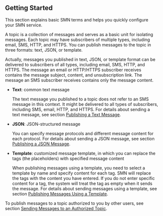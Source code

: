 ## Getting Started

This section explains basic SMN terms and helps you quickly configure your SMN service.

A topic is a collection of messages and serves as a basic unit for isolating messages. Each topic may have subscribers of multiple types, including email, SMS, HTTP, and HTTPS. You can publish messages to the topic in three formats: text, JSON, or template.

Actually, messages you published in text, JSON, or template format can be delivered to subscribers of all types, including email, SMS, HTTP, and HTTPS. The message an email or HTTP/HTTPS subscriber receives contains the message subject, content, and unsubscription link. The message an SMS subscriber receives contains only the message content.

- **Text**: common text message

	The text message you published to a topic does not refer to an SMS message in this context. It might be delivered to all types of subscribers, including SMS, email, HTTP, and HTTPS. For details about sending a text message, see section <a href="Publishing a Text Message.md">Publishing a Text Message</a>.

- **JSON**: JSON-structured message

	You can specify message protocols and different message content for each protocol. For details about sending a JSON message, see section <a href="Publishing a JSON Message.md">Publishing a JSON Message</a>.

- **Template**: customized message template, in which you can replace the tags (the placeholders) with specified message content

	When publishing messages using a template, you need to select a template by name and specify content for each tag. SMN will replace the tags with the content you have entered. If you do not enter specific content for a tag, the system will treat the tag as empty when it sends the message. For details about sending messages using a template, see section <a href="Publishing Messages Using a Template.md">Publishing Messages Using a Template</a>.

To publish messages to a topic authorized to you by other users, see section <a href="Sending Messages to an Authorized Topic.md">Sending Messages to an Authorized Topic</a>.
